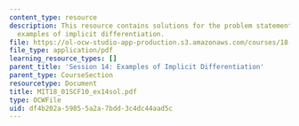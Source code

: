 ```yaml
---
content_type: resource
description: This resource contains solutions for the problem statements related to
  examples of implicit differentiation.
file: https://ol-ocw-studio-app-production.s3.amazonaws.com/courses/18-01sc-single-variable-calculus-fall-2010/df4b202a59855a2a7bdd3c4dc44aad5c_MIT18_01SCF10_ex14sol.pdf
file_type: application/pdf
learning_resource_types: []
parent_title: 'Session 14: Examples of Implicit Differentiation'
parent_type: CourseSection
resourcetype: Document
title: MIT18_01SCF10_ex14sol.pdf
type: OCWFile
uid: df4b202a-5985-5a2a-7bdd-3c4dc44aad5c
---
```

